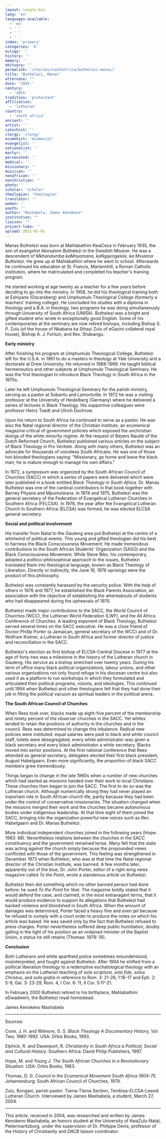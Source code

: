 ```yaml
---
layout: single-bio
lang: 'en'
languages-available:
  - 'en'
  - ' '
  - ' '
  - ' '
index: 'primary'
categories: 'b'
eulogy: ''
history: ''
memory: ''
obituary: ''
permalink: '/stories/southafrica/buthelezi-manas/'
title: "Buthelezi, Manas"
alternate: ""
date: '1935-'
century:
  - '20th'
tradition: 'protestant'
affiliation:
  - 'lutheran'
country:
  - 'south africa'
ancient: ''
artist: ''
catechist: ''
clergy: 'clergy'
ecumenist: 'ecumenist'
evangelist: ''
nationalist: ''
martyr: ''
persecuted: ''
medical: ''
missionary: ''
musician: ''
nonafrican: ''
nonchristian: ''
photo: ''
scholar: 'scholar'
theologian: 'theologian'
translator: ''
women: ''
youth: ''
author: "Mashabela, James Kenokeno"
institution: ""
liaison: ""
project-luke: ''
upload: 2011-01-01
---
```




Manas Buthelezi was born at Mahlabathini KwaCeza in February 1935, the son of evangelist Abosalom Buthelezi in the Swedish Mission. He was a descendent of *Mkhandumba kaMnyamana, kaNgqengelele, ka Mvulana Buthelezi*. He grew up at Mahlabathini where he went to school. Afterwards he continued his education at St. Francis, Mariannhill, a Roman Catholic institution, where he matriculated and completed his teacher's training program.

He started working at age twenty as a teacher for a few years before deciding to go into the ministry. In 1958, he did his theological training both at Eshiyane (Oscarsberg) and Umphumulo Theological College (formerly a teachers' training college). He concluded his studies with a diploma in theology and a B.A. in theology, two programs he was doing simultaneously through University of South Africa (UNISA). Buthelezi was a bright and gifted student who wrote in exceptionally good English. Some of his contemporaries at the seminary are now retired bishops, including Bishop S. P. Zulu (of the house of Nkabana ka Sthayi Zulu of eGazini collateral royal house), Bishop A. J. Fortuin, and Rev. Shabangu.

**Early ministry**

After finishing his program at Umphumulo Theological College, Buthelezi left for the U.S.A. in 1961 to do a masters in theology at Yale University and a doctorate at Drew University. He returned in 1968-1969. He taught biblical hermeneutics and other subjects at Umphumulo Theological Seminary. He was the first theologian to introduce Black Theology in South Africa in the 1970s.

Later he left Umphumulo Theological Seminary for the parish ministry, serving as a pastor at Sobantu and Lamontville. In 1972 he was a visiting professor at the University of Heidelberg (Germany) where he delivered a series of lectures in Black Theology. His supportive colleagues were professor Heinz Toedt and Ulrich Duchrow.

Upon his return to South Africa he continued to serve as a pastor. He was also the Natal regional director of the Christian Institute, an ecumenical magazine critical of government policies which exposed the unchristian doings of the white minority regime. At the request of Beyers Naudé of the Dutch Reformed Church, Buthelezi published various articles on the subject of Black Theology in *Pro Veritate*. Along with many others, Buthelezi was an advocate for thousands of voiceless South Africans. He was one of those hot-blooded theologians saying: "Missionary, go home and leave the black man; he is mature enough to manage his own affairs."

In 1972, a symposium was organized by the South African Council of Churches (SACC) in which a series of papers were delivered which were later published in a book entitled *Black Theology in South Africa*. Dr. Manas Buthelezi was one of the cardinal contributors in that book together with Barney Pityana and Mpumulwana. In 1974 and 1975, Buthelezi was the general secretary of the Federation of Evangelical Lutheran Churches in Southern Africa (FELCSA). In 1976, the year after the Evangelical Lutheran Church in Southern Africa (ELCSA) was formed, he was elected ELCSA general secretary.

**Social and political involvement**

His transfer from Natal to the Gauteng area put Buthelezi at the centre of a whirlwind of political events. This young and gifted theologian did his best to harness the Black Consciousness Movement. He made tremendous contributions to the South African Students' Organization (SASO) and the Black Consciousness Movement. While Steve Biko, his contemporary, adopted a politico-philosophical approach to the issues, Buthelezi translated them into theological language, known as Black Theology of Liberation. Directly or indirectly, the June 16, 1976 uprisings were the product of this philosophy.

Buthelezi was constantly harassed by the security police. With the help of others in 1976 and 1977, he established the Black Parents Association, an association with the objective of establishing the whereabouts of students who had disappeared during the upheavals of 1976.

Buthelezi made major contributions to the SACC, the World Council of Churches (WCC), the Lutheran World Federation (LWF), and the All Africa Conference of Churches. A leading exponent of Black Theology, Buthelezi served several times on the SACC executive. He was a close friend of Doctor Phillip Porter (a Jamaican, general secretary of the WCC) and of Dr. Wolfram Kistner, a Lutheran in South Africa and former director of justice and reconciliation in the SACC.

Buthelezi's election as first bishop of ELCSA-Central Diocese in 1977 at the age of forty-two was a milestone in the history of the Lutheran church in Gauteng. His service as a bishop stretched over twenty years. During his term of office many black political organizations, labour unions, and other various organizations not only found refuge in his diocesan centre but also used it as a platform to run workshops in which they formulated and articulated their political programs, visions, and ideologies. This continued until 1994 when Buthelezi and other theologians felt that they had done their job in filling the political vacuum as spiritual leaders in the political arena.

**The South African Council of Churches**

When Rees took over, blacks made up eight-five percent of the membership and ninety percent of the observer churches in the SACC. Yet whites tended to retain the positions of authority in the churches and in the council. Rees was determined to change this inbalance. Radical new policies were instituted: equal salaries were paid to black and white council staff, toilets were desegregated, every white administrator was given a black secretary and every black administrator a white secretary. Blacks moved into senior positions. At the first national conference that Rees attended as general secretary, delegates elected their first black president, August Habelgaarn. Even more significantly,  the proportion of black SACC members grew tremendously.

Things began to change in the late 1960s when a number of new churches which had started as missions handed over their work to local Christians. These churches then began to join the SACC. The first to do so was the Lutheran church. Although numerically strong they had never played an important role in South African church life, partly because they had been under the control of conservative missionaries. The situation changed when the missions merged their work and the churches became autonomous bodies under indigenous leadership. At that time eight of them joined the SACC, bringing into the organization powerful new voices such as Rev. Habelgaarn and Dr. Manas Buthelezi.

More individual independent churches joined in the following years (Hope: 1983: 88). Nevertheless relations between the churches in the SACC constituency and the government remained tense. Many felt that the state was acting against the church simply because the propounded views conflicted with those of the government. This feeling was strengthened in December 1973 when Buthelezi, who was at that time the Natal regional director of the Christian Institute, was banned. A few months later, apparently out of the blue, Dr. John Porter, editor of a right wing news magazine called *To the Point*, wrote a slanderous article on Buthelezi.

Buthelezi then did something which no other banned person had done before: he sued *To the Point* for libel. The magazine boldly stated that it would defend the case, and claimed, in the most extravagant terms, that it would produce evidence to support its allegations that Buthelezi had backed violence and bloodshed in South Africa. When the amount of damages was determined, Porter faced a heavy fine and even jail because he refused to comply with a court order to produce the notes on which his article was based. He was saved only by the fact that Buthelezi refused to press charges. Porter nevertheless suffered deep public humiliation, doubly galling in the light of his position as an ordained minister of the Baptist Union, a status he still retains (Thomas: 1979: 19).

**Conclusion**

Both Lutherans and white apartheid police sometimes misunderstood, misinterpreted, and fought against Buthelezi. After 1994 he shifted from a political liberation theology to a redemptive eschatological theology with an emphasis on the Lutheran teaching of *sola scriptura, sola fide, solus Christus*, and *sola gratia* in reference to Rom. 3: 21-26, 1:16-17 and Eph. 2: 5-9, Gal. 3: 23-29, Rom. 4, I Cor. 6: 11, II Cor. 5:17-21.

In February 2000 Buthelezi retired to his birthplace, Mahlabathini eDwadweni, the Buthelezi royal homestead.

James Kenokeno Mashabela

---

Sources:

Cone, J. H. and Wilmore, G. S. *Black Theology A Documentary History, Vol. Two, 1980-1992.* USA: Orbis Books, 1993.

Elphick, R. and Davenport, R. *Christianity in South Africa a Political, Social and Cultural History.* Southern Africa: David Philip Publishers, 1997.

Hope, M. and Young J. *The South African Churches in a Revolutionary Situation.* USA: Orbis Books, 1983.

Thomas, D. G. *Council in the Ecumenical Movement South Africa 1904-75.* Johannesburg: South African Council of Churches, 1979.

Zulu, Bongani, parish pastor. Tlama-Tlama Section, Tembisa-ELCSA-Lesedi Lutheran Church. Interviewed by James Mashabela, a student, March 27, 2004.

---

This article, received in 2004,
was researched and written by James Kenokeno Mashabela,
an honors student at the University of KwaZulu-Natal,
Pietermaritzburg, under the supervision of Dr.
Philippe Denis, professor of the History of Christianity
and *DACB* liaison
coordinator.
